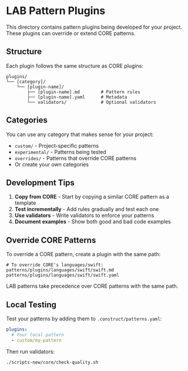 # LAB Pattern Plugins

This directory contains pattern plugins being developed for your project. These plugins can override or extend CORE patterns.

## Structure

Each plugin follows the same structure as CORE plugins:
```
plugins/
└── [category]/
    └── [plugin-name]/
        ├── [plugin-name].md        # Pattern rules
        ├── [plugin-name].yaml      # Metadata
        └── validators/             # Optional validators
```

## Categories

You can use any category that makes sense for your project:
- `custom/` - Project-specific patterns
- `experimental/` - Patterns being tested
- `overrides/` - Patterns that override CORE patterns
- Or create your own categories

## Development Tips

1. **Copy from CORE** - Start by copying a similar CORE pattern as a template
2. **Test incrementally** - Add rules gradually and test each one
3. **Use validators** - Write validators to enforce your patterns
4. **Document examples** - Show both good and bad code examples

## Override CORE Patterns

To override a CORE pattern, create a plugin with the same path:
```
# To override CORE's languages/swift:
patterns/plugins/languages/swift/swift.md
patterns/plugins/languages/swift/swift.yaml
```

LAB patterns take precedence over CORE patterns with the same path.

## Local Testing

Test your patterns by adding them to `.construct/patterns.yaml`:
```yaml
plugins:
  # Your local pattern
  - custom/my-pattern
```

Then run validators:
```bash
./scripts-new/core/check-quality.sh
```